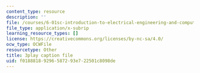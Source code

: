 ```yaml
---
content_type: resource
description: ''
file: /courses/6-01sc-introduction-to-electrical-engineering-and-computer-science-i-spring-2011/f01888189296587293e722501c8098de_abW4cppRABM.vtt
file_type: application/x-subrip
learning_resource_types: []
license: https://creativecommons.org/licenses/by-nc-sa/4.0/
ocw_type: OCWFile
resourcetype: Other
title: 3play caption file
uid: f0188818-9296-5872-93e7-22501c8098de
---
```


